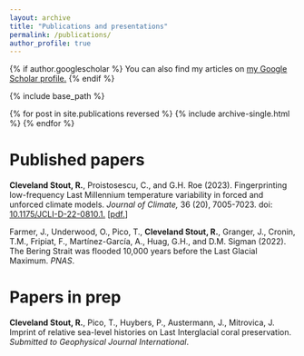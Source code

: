 ```yaml
---
layout: archive
title: "Publications and presentations"
permalink: /publications/
author_profile: true
---
```


{% if author.googlescholar %}
  You can also find my articles on <u><a href="{{author.googlescholar}}">my Google Scholar profile</a>.</u>
{% endif %}

{% include base_path %}

{% for post in site.publications reversed %}
  {% include archive-single.html %}
{% endfor %}

# Published papers
**Cleveland Stout, R.**, Proistosescu, C., and G.H. Roe (2023). Fingerprinting low-frequency Last Millennium temperature variability in forced and unforced climate models. *Journal of Climate,* 36 (20), 7005-7023. doi: <u><a href="{{https://journals.ametsoc.org/view/journals/clim/36/20/JCLI-D-22-0810.1.xml}}">10.1175/JCLI-D-22-0810.1</a>.</u> [<u><a href="{{https://becca-cs.github.io/files/clim-JCLI-D-22-0810.1 (1).pdf}}">pdf</a>.</u>]

Farmer, J., Underwood, O., Pico, T., **Cleveland Stout, R.**, Granger, J., Cronin, T.M., Fripiat, F., Martínez-García, A., Huag, G.H., and D.M. Sigman (2022). The Bering Strait was flooded 10,000 years before the Last Glacial Maximum. *PNAS*.

# Papers in prep
**Cleveland Stout, R.**, Pico, T., Huybers, P., Austermann, J., Mitrovica, J. Imprint of relative sea-level histories on Last Interglacial coral preservation. *Submitted to Geophysical Journal International*.
